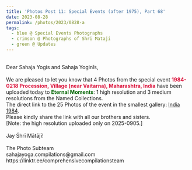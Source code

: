 ```yaml
---
title: 'Photos Post 11: Special Events (after 1975), Part 68'
date: 2023-08-28
permalink: /photos/2023/0828-a
tags:
  - blue @ Special Events Photographs
  - crimson @ Photographs of Shri Mataji
  - green @ Updates
---
```


<p>
<br>
Dear Sahaja Yogis and Sahaja Yoginīs,<br>
<br>
We are pleased to let you know that 4 Photos from the special event <font color="Crimson"><b>1984-0218 Procession, Village (near Vaitarna), Maharashtra, India</b></font> have been uploaded today to <font color="DarkGreen"><b>Eternal Moments</b></font>: 1 high resolution and 3 medium resolutions from the Named Collections.<br>
The direct link to the 25 Photos of the event in the smallest gallery: <a href="https://eternalmoments.smugmug.com/Countries/India/1984"> India 1984</a>.<br>
Please kindly share the link with all our brothers and sisters.<br>
[Note: the high resolution uploaded only on 2025-0905.]<br>
<br>
Jay Śhrī Mātājī!<br>
<br>
The Photo Subteam<br>
sahajayoga.compilations@gmail.com<br>
https://linktr.ee/comprehensivecompilationsteam<br>
</p>